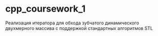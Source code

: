 # cpp_coursework_1
Реализация итератора для обхода зубчатого динамического двухмерного массива с поддержкой стандартных алгоритмов STL
